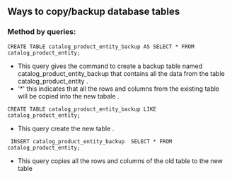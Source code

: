 ## Ways to copy/backup database tables

### Method by queries: 
`CREATE TABLE catalog_product_entity_backup AS SELECT * FROM catalog_product_entity;`
- This query gives the command to create a backup table named catalog_product_entity_backup that contains all the data from the table catalog_product_entity .
- '*' this indicates that all the rows and columns from the existing table will be copied into the new tabale .

`CREATE TABLE catalog_product_entity_backup LIKE catalog_product_entity;`
* This query create the  new table .

` INSERT catalog_product_entity_backup  SELECT * FROM catalog_product_entity;`
* This query copies all the rows and columns of the old table to the new table 

